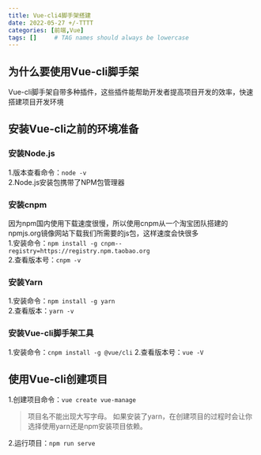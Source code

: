 ```yaml
---
title: Vue-cli4脚手架搭建
date: 2022-05-27 +/-TTTT
categories: [前端,Vue]
tags: []     # TAG names should always be lowercase
---
```


## 为什么要使用Vue-cli脚手架
Vue-cli脚手架自带多种插件，这些插件能帮助开发者提高项目开发的效率，快速搭建项目开发环境

## 安装Vue-cli之前的环境准备
### 安装Node.js
1.版本查看命令：`node -v`<br>
2.Node.js安装包携带了NPM包管理器

### 安装cnpm
因为npm国内使用下载速度很慢，所以使用cnpm从一个淘宝团队搭建的npmjs.org镜像网站下载我们所需要的js包，这样速度会快很多<br>
1.安装命令：`npm install -g cnpm--registry=https://registry.npm.taobao.org`<br>
2.查看版本号：`cnpm -v`

### 安装Yarn
1.安装命令：`npm install -g yarn`<br>
2.查看版本：`yarn -v`

### 安装Vue-cli脚手架工具
1.安装命令：`cnpm install -g @vue/cli`
2.查看版本号：`vue -V`

## 使用Vue-cli创建项目
1.创建项目命令：`vue create vue-manage`
> 项目名不能出现大写字母。
> 如果安装了yarn，在创建项目的过程时会让你选择使用yarn还是npm安装项目依赖。

2.运行项目：`npm run serve`